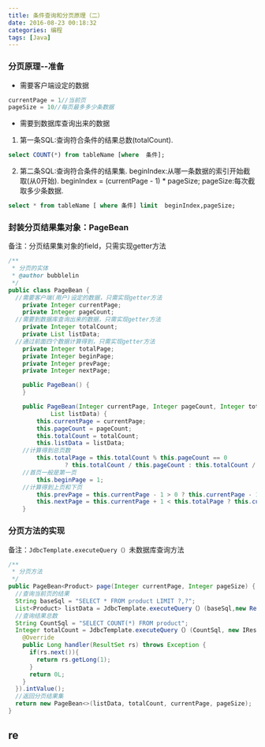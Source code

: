 ```yaml
---
title: 条件查询和分页原理（二）
date: 2016-08-23 00:18:32
categories: 编程  
tags: [Java]  
---
```


### 分页原理--准备

- 需要客户端设定的数据

``` java
currentPage = 1//当前页
pageSize = 10//每页最多多少条数据
```

- 需要到数据库查询出来的数据
1. 第一条SQL:查询符合条件的结果总数(totalCount).

``` sql
select COUNT(*) from tableName [where  条件];
```
2. 第二条SQL:查询符合条件的结果集.
beginIndex:从哪一条数据的索引开始截取(从0开始).
beginIndex = (currentPage - 1) * pageSize;
pageSize:每次截取多少条数据.

``` sql
select * from tableName [ where 条件] limit  beginIndex,pageSize;
```

### 封装分页结果集对象：PageBean

备注：分页结果集对象的field，只需实现getter方法

``` java
/**
 * 分页的实体
 * @author bubblelin
 */
public class PageBean {
  //需要客户端(用户)设定的数据，只需实现getter方法
	private Integer currentPage;
	private Integer pageCount;
  //需要到数据库查询出来的数据，只需实现getter方法
	private Integer totalCount;
	private List listData;
  //通过前面四个数据计算得到，只需实现getter方法
	private Integer totalPage;
	private Integer beginPage;
	private Integer prevPage;
	private Integer nextPage;

	public PageBean() {
	}

	public PageBean(Integer currentPage, Integer pageCount, Integer totalCount,
			List listData) {
		this.currentPage = currentPage;
		this.pageCount = pageCount;
		this.totalCount = totalCount;
		this.listData = listData;
    //计算得到总页数
		this.totalPage = this.totalCount % this.pageCount == 0
				? this.totalCount / this.pageCount : this.totalCount / this.pageCount + 1;
    //首页一般是第一页
		this.beginPage = 1;
    //计算得到上页和下页
		this.prevPage = this.currentPage - 1 > 0 ? this.currentPage - 1 : this.beginPage;
		this.nextPage = this.currentPage + 1 < this.totalPage ? this.currentPage + 1 : this.totalPage;
	}

```


### 分页方法的实现

备注：`JdbcTemplate.executeQuery（）`未数据库查询方法

``` java
/**
 * 分页方法
 */
public PageBean<Product> page(Integer currentPage, Integer pageSize) {
  //查询当前页的结果
  String baseSql = "SELECT * FROM product LIMIT ?,?";
  List<Product> listData = JdbcTemplate.executeQuery（）(baseSql,new ResultSetHandlerProduct(),(currentPage - 1) * pageSize,pageSize);
  //查询结果总数
  String CountSql = "SELECT COUNT(*) FROM product";
  Integer totalCount = JdbcTemplate.executeQuery（）(CountSql, new IResultSetHandler<Long>() {
    @Override
    public Long handler(ResultSet rs) throws Exception {
      if(rs.next()){
        return rs.getLong(1);
      }
      return 0L;
    }
  }).intValue();
  //返回分页结果集
  return new PageBean<>(listData, totalCount, currentPage, pageSize);
}
```




































## re
